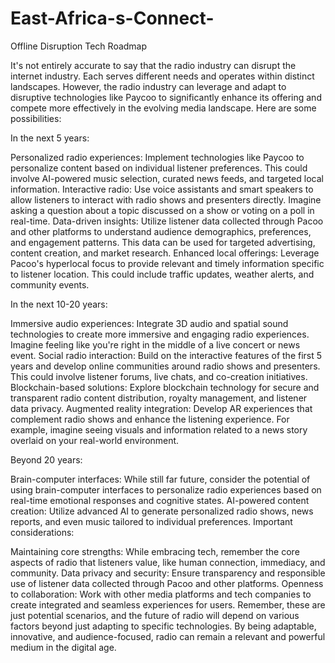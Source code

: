# East-Africa-s-Connect-
Offline Disruption Tech Roadmap 

It's not entirely accurate to say that the radio industry can disrupt the internet industry. Each serves different needs and operates within distinct landscapes. However, the radio industry can leverage and adapt to disruptive technologies like Paycoo to significantly enhance its offering and compete more effectively in the evolving media landscape. Here are some possibilities:

In the next 5 years:

Personalized radio experiences: Implement technologies like Paycoo to personalize content based on individual listener preferences. This could involve AI-powered music selection, curated news feeds, and targeted local information.
Interactive radio: Use voice assistants and smart speakers to allow listeners to interact with radio shows and presenters directly. Imagine asking a question about a topic discussed on a show or voting on a poll in real-time.
Data-driven insights: Utilize listener data collected through Pacoo and other platforms to understand audience demographics, preferences, and engagement patterns. This data can be used for targeted advertising, content creation, and market research.
Enhanced local offerings: Leverage Pacoo's hyperlocal focus to provide relevant and timely information specific to listener location. This could include traffic updates, weather alerts, and community events.


In the next 10-20 years:

Immersive audio experiences: Integrate 3D audio and spatial sound technologies to create more immersive and engaging radio experiences. Imagine feeling like you're right in the middle of a live concert or news event.
Social radio interaction: Build on the interactive features of the first 5 years and develop online communities around radio shows and presenters. This could involve listener forums, live chats, and co-creation initiatives.
Blockchain-based solutions: Explore blockchain technology for secure and transparent radio content distribution, royalty management, and listener data privacy.
Augmented reality integration: Develop AR experiences that complement radio shows and enhance the listening experience. For example, imagine seeing visuals and information related to a news story overlaid on your real-world environment.


Beyond 20 years:

Brain-computer interfaces: While still far future, consider the potential of using brain-computer interfaces to personalize radio experiences based on real-time emotional responses and cognitive states.
AI-powered content creation: Utilize advanced AI to generate personalized radio shows, news reports, and even music tailored to individual preferences.
Important considerations:

Maintaining core strengths: While embracing tech, remember the core aspects of radio that listeners value, like human connection, immediacy, and community.
Data privacy and security: Ensure transparency and responsible use of listener data collected through Pacoo and other platforms.
Openness to collaboration: Work with other media platforms and tech companies to create integrated and seamless experiences for users.
Remember, these are just potential scenarios, and the future of radio will depend on various factors beyond just adapting to specific technologies. By being adaptable, innovative, and audience-focused, radio can remain a relevant and powerful medium in the digital age.
